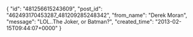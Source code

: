  {
   "id": "481256615243609",
   "post_id": "462493170453287_481209285248342",
   "from_name": "Derek Moran",
   "message": "LOL..The Joker, or Batman?",
   "created_time": "2013-02-15T09:44:07+0000"
 }
